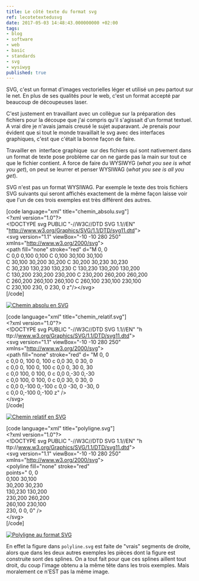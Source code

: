 ```yaml
---
title: Le côté texte du format svg
ref: lecotetextedusvg
date: 2017-05-03 14:48:43.000000000 +02:00
tags:
- blog
- software
- web
- basic
- standards
- svg
- wysiwyg
published: true
---
```


SVG, c'est un format d'images vectorielles léger et utilisé un peu
partout sur le net. En plus de ses qualités pour le web, c'est un format
accepté par beaucoup de découpeuses laser.

C'est justement en travaillant avec un collègue sur la préparation des
fichiers pour la découpe que j'ai compris qu'il s'agissait d'un format
textuel. A vrai dire je n'avais jamais creusé le sujet auparavant. Je
prenais pour évident que si tout le monde travaillait le svg avec des
interfaces graphiques, c'est que c'était la bonne façon de faire.

Travailler en  interface graphique  sur des fichiers qui sont nativement
dans un format de texte pose problème car on ne garde pas la main sur
tout ce que le fichier contient. A force de faire du WYSIWYG (*what you
see is what you get*), on peut se leurrer et penser WYSIWAG (*what you
see is all you get*).

SVG n'est pas un format WYSIWAG. Par exemple le texte des trois fichiers
SVG suivants qui seront affichés exactement de la même façon laisse voir
que l'un de ces trois exemples est très différent des autres.

\[code language="xml" title="chemin\_absolu.svg"\]  
&lt;?xml version="1.0"?&gt;  
&lt;!DOCTYPE svg PUBLIC "-//W3C//DTD SVG 1.1//EN"  
"http://www.w3.org/Graphics/SVG/1.1/DTD/svg11.dtd"&gt;  
&lt;svg version="1.1" viewBox="-10 -10 280 250"  
xmlns="http://www.w3.org/2000/svg"&gt;  
&lt;path fill="none" stroke="red" d="M 0, 0  
C 0,0 0,100 0,100 C 0,100 30,100 30,100  
C 30,100 30,200 30,200 C 30,200 30,230 30,230  
C 30,230 130,230 130,230 C 130,230 130,200 130,200  
C 130,200 230,200 230,200 C 230,200 260,200 260,200  
C 260,200 260,100 260,100 C 260,100 230,100 230,100  
C 230,100 230, 0 230, 0 z"/&gt;&lt;/svg&gt;  
\[/code\]

[<img src="{{ site.baseurl }}/assets/img/chemin_absolu.svg" alt="Chemin absolu en SVG" class="alignnone size-full wp-image-832" />](http://albamath.com/wp-content/uploads/2017/05/chemin_absolu.svg)

\[code language="xml" title="chemin\_relatif.svg"\]  
&lt;?xml version="1.0"?&gt;  
&lt;!DOCTYPE svg PUBLIC "-//W3C//DTD SVG 1.1//EN" "h  
ttp://www.w3.org/Graphics/SVG/1.1/DTD/svg11.dtd"&gt;  
&lt;svg version="1.1" viewBox="-10 -10 280 250"  
xmlns="http://www.w3.org/2000/svg"&gt;  
&lt;path fill="none" stroke="red" d= "M 0, 0  
c 0,0 0, 100 0, 100 c 0,0 30, 0 30, 0  
c 0,0 0, 100 0, 100 c 0,0 0, 30 0, 30  
c 0,0 100, 0 100, 0 c 0,0 0,-30 0,-30  
c 0,0 100, 0 100, 0 c 0,0 30, 0 30, 0  
c 0,0 0,-100 0,-100 c 0,0 -30, 0 -30, 0  
c 0,0 0,-100 0,-100 z" /&gt;  
&lt;/svg&gt;  
\[/code\]

[<img src="{{ site.baseurl }}/assets/img/chemin_relatif.svg" alt="Chemin relatif en SVG" class="alignnone size-full wp-image-831" />](http://albamath.com/wp-content/uploads/2017/05/chemin_relatif.svg)

\[code language="xml" title="polyligne.svg"\]  
&lt;?xml version="1.0"?&gt;  
&lt;!DOCTYPE svg PUBLIC "-//W3C//DTD SVG 1.1//EN" "h  
ttp://www.w3.org/Graphics/SVG/1.1/DTD/svg11.dtd"&gt;  
&lt;svg version="1.1" viewBox="-10 -10 280 250"  
xmlns="http://www.w3.org/2000/svg"&gt;  
&lt;polyline fill="none" stroke="red"  
points=" 0, 0  
0,100 30,100  
30,200 30,230  
130,230 130,200  
230,200 260,200  
260,100 230,100  
230, 0 0, 0" /&gt;  
&lt;/svg&gt;  
\[/code\]

[<img src="{{ site.baseurl }}/assets/img/polyligne.svg" alt="Polyligne au format SVG" class="alignnone size-full wp-image-830" />](http://albamath.com/wp-content/uploads/2017/05/polyligne.svg)

En effet la figure dans `polyline.svg` est faite de "vrais" segments de droite, alors que dans les deux autres exemples les pièces dont la figure est construite sont des splines. On a tout fait pour que ces splines aillent tout droit, du coup l'image obtenu a la même tête dans les trois exemples. Mais moralement ce n'EST pas la même image.
